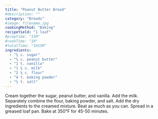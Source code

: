 ```yaml
---
title: "Peanut Butter Bread"
#description: ""
category: "Breads"
#image: filename.jpg
cookingMethod: "Baking"
recipeYield: "1 loaf"
#prepTime: "15M"
#cookTime: "1H"
#totalTime: "1H15M"
ingredients:
  - "¾ c. sugar"
  - "½ c. peanut butter"
  - "1 t. vanilla"
  - "1 ¾ c. milk"
  - "2 ¼ c. flour"
  - "4 t. baking powder"
  - "½ t. salt"
---
```


Cream together the sugar, peanut butter, and vanilla. Add the milk.
Separately combine the flour, baking powder, and salt.
Add the dry ingredients to the creamed mixture.
Beat as much as you can.
Spread in a greased loaf pan.
Bake at 350℉ for 45-50 minutes.
